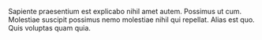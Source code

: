 Sapiente praesentium est explicabo nihil amet autem. Possimus ut cum. Molestiae suscipit possimus nemo molestiae nihil qui repellat. Alias est quo. Quis voluptas quam quia.